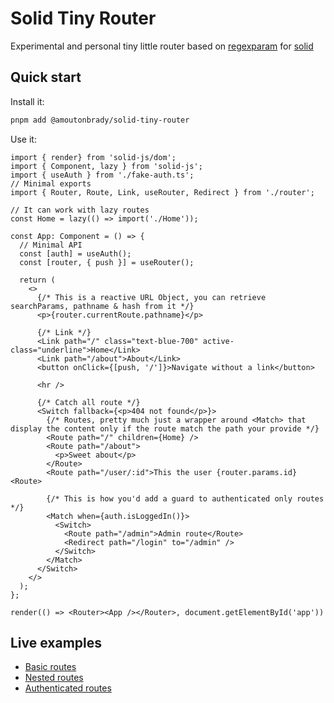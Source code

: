 # Solid Tiny Router

Experimental and personal tiny little router based on [regexparam](https://github.com/lukeed/regexparam) for [solid](https://github.com/ryansolid/solid)

## Quick start

Install it:

```bash
pnpm add @amoutonbrady/solid-tiny-router
```

Use it:

```tsx
import { render} from 'solid-js/dom';
import { Component, lazy } from 'solid-js';
import { useAuth } from './fake-auth.ts';
// Minimal exports
import { Router, Route, Link, useRouter, Redirect } from './router';

// It can work with lazy routes
const Home = lazy(() => import('./Home'));

const App: Component = () => {
  // Minimal API
  const [auth] = useAuth();
  const [router, { push }] = useRouter();

  return (
    <>
      {/* This is a reactive URL Object, you can retrieve searchParams, pathname & hash from it */}
      <p>{router.currentRoute.pathname}</p>

      {/* Link */}
      <Link path="/" class="text-blue-700" active-class="underline">Home</Link>
      <Link path="/about">About</Link>
      <button onClick={[push, '/']}>Navigate without a link</button>

      <hr />

      {/* Catch all route */}
      <Switch fallback={<p>404 not found</p>}>
        {/* Routes, pretty much just a wrapper around <Match> that display the content only if the route match the path your provide */}
        <Route path="/" children={Home} />
        <Route path="/about">
          <p>Sweet about</p>
        </Route>
        <Route path="/user/:id">This the user {router.params.id}<Route>

        {/* This is how you'd add a guard to authenticated only routes */}
        <Match when={auth.isLoggedIn()}>
          <Switch>
            <Route path="/admin">Admin route</Route>
            <Redirect path="/login" to="/admin" />
          </Switch>
        </Match>
      </Switch>
    </>
  );
};

render(() => <Router><App /></Router>, document.getElementById('app'))
```

## Live examples

- [Basic routes](https://codesandbox.io/s/amoutonbradysolid-tiny-router-basic-routes-clwwp)
- [Nested routes](https://codesandbox.io/s/amoutonbradysolid-tiny-router-nested-routes-owc9p)
- [Authenticated routes](https://codesandbox.io/s/amoutonbradysolid-tiny-router-authenticated-routes-j5mp7?file=/src/index.tsx)
